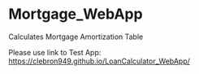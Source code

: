 # Mortgage_WebApp
Calculates Mortgage Amortization Table

Please use link to Test App: https://clebron949.github.io/LoanCalculator_WebApp/
